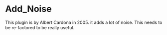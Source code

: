 # Add_Noise

This plugin is by Albert Cardona in 2005. it adds a lot of noise.
This needs to be re-factored to be really useful.
